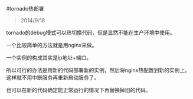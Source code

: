 #tornado热部署
>2014/9/18

tornado的debug模式可以热切换代码，但是显然不能在生产环境中使用。

一个比较简单的方法就是用nginx来做。

一个实例的构成其实是ip地址+端口。

所以可行的办法是用新的代码部署新的实例，然后将nginx热配置到新的实例上。这样就不用中断服务再重新启动服务了。

也可以在新的代码确定能正常运行的情况下再替换掉旧的代码。
